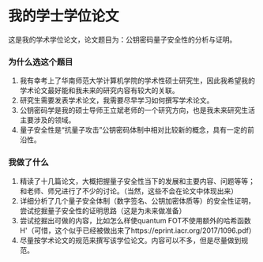 # 我的学士学位论文

这是我的学术学位论文，论文题目为：公钥密码量子安全性的分析与证明。

### 为什么选这个题目

1. 我有幸考上了华南师范大学计算机学院的学术性硕士研究生，因此我希望我的学术论文最好能和我未来的研究内容有较大的关联。
2. 研究生需要发表学术论文，我需要尽早学习如何撰写学术论文。
3. 公钥密码学是我的硕士导师王立斌老师的一个研究方向，也是我未来研究生活主要涉及的领域。
4. 量子安全性是“抗量子攻击”公钥密码体制中相对比较新的概念，具有一定的前沿性。

### 我做了什么

1. 精读了十几篇论文，大概把握量子安全性当下的发展和主要内容、问题等等；和老师、师兄进行了不少的讨论。（当然，这些不会在论文中体现出来）
2. 详细分析了几个量子安全体制（数字签名、公钥加密体质等）的安全性证明，尝试挖掘量子安全性的证明思路（这是为未来做准备）
3. 尝试挖掘出可做的内容，比如怎么样使quantum FOT不使用额外的哈希函数H'（可惜，这个似乎已经被做出来了https://eprint.iacr.org/2017/1096.pdf）
4. 尽量按学术论文的规范来撰写该学位论文。内容可以不多，但是尽量做到规范。
